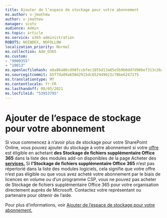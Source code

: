 ```yaml
---
title: Ajouter de l’espace de stockage pour votre abonnement
ms.author: v-jmathew
author: v-jmathew
manager: scotv
audience: Admin
ms.topic: article
ms.service: o365-administration
ROBOTS: NOINDEX, NOFOLLOW
localization_priority: Normal
ms.collection: Adm_O365
ms.custom:
- "9000355"
- "10013"
ms.openlocfilehash: e8a86a86cd98fccbfec1855d13a85e5b9b0dd7d90bef313c26a29160528701e9
ms.sourcegitcommit: b5f7da89a650d2915dc652449623c78be6247175
ms.translationtype: MT
ms.contentlocale: fr-FR
ms.lasthandoff: 08/05/2021
ms.locfileid: "53953795"
---
```

# <a name="add-storage-space-for-your-subscription"></a>Ajouter de l’espace de stockage pour votre abonnement

Si vous commencez à n’avoir plus de stockage pour votre SharePoint Online, vous pouvez ajouter du stockage à votre abonnement si votre [offre](https://docs.microsoft.com/microsoft-365/commerce/add-storage-space) est éligible en achetant **des Stockage de fichiers supplémentaire Office 365** dans la liste des modules add-on disponibles de la page Acheter des **[services.](https://go.microsoft.com/fwlink/p/?linkid=868433)** Si **l’Stockage de fichiers supplémentaire Office 365** n’est pas répertorié dans la liste des modules logiciels, cela signifie que votre offre n’est pas éligible ou que vous avez acheté votre abonnement par le biais de licences en volume ou d’un programme CSP, vous ne pouvez pas acheter de Stockage de fichiers supplémentaire Office 365 pour votre organisation directement auprès de Microsoft. Contactez votre représentant ou partenaire pour obtenir de l’aide.

Pour plus d’informations, voir [Ajouter de l’espace de stockage pour votre abonnement.](https://docs.microsoft.com/microsoft-365/commerce/add-storage-space)

